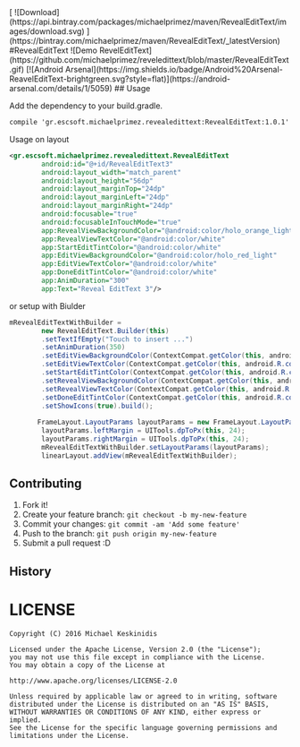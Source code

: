 <snippet>
[ ![Download](https://api.bintray.com/packages/michaelprimez/maven/RevealEditText/images/download.svg) ](https://bintray.com/michaelprimez/maven/RevealEditText/_latestVersion)
#RevealEditText
![Demo RevelEditText](https://github.com/michaelprimez/reveledittext/blob/master/RevealEditText.gif) [![Android Arsenal](https://img.shields.io/badge/Android%20Arsenal-ReavelEditText-brightgreen.svg?style=flat)](https://android-arsenal.com/details/1/5059)
## Usage

Add the dependency to your build.gradle.
```xml
compile 'gr.escsoft.michaelprimez.revealedittext:RevealEditText:1.0.1'
```

Usage on layout
```xml
<gr.escsoft.michaelprimez.revealedittext.RevealEditText
        android:id="@+id/RevealEditText3"
        android:layout_width="match_parent"
        android:layout_height="56dp"
        android:layout_marginTop="24dp"
        android:layout_marginLeft="24dp"
        android:layout_marginRight="24dp"
        android:focusable="true"
        android:focusableInTouchMode="true"
        app:RevealViewBackgroundColor="@android:color/holo_orange_light"
        app:RevealViewTextColor="@android:color/white"
        app:StartEditTintColor="@android:color/white"
        app:EditViewBackgroundColor="@android:color/holo_red_light"
        app:EditViewTextColor="@android:color/white"
        app:DoneEditTintColor="@android:color/white"
        app:AnimDuration="300"
        app:Text="Reveal EditText 3"/>
```

or setup with Biulder

```java
mRevealEditTextWithBuilder = 
        new RevealEditText.Builder(this)
        .setTextIfEmpty("Touch to insert ...")
        .setAnimDuration(350)
        .setEditViewBackgroundColor(ContextCompat.getColor(this, android.R.color.holo_purple))
        .setEditViewTextColor(ContextCompat.getColor(this, android.R.color.white))
        .setStartEditTintColor(ContextCompat.getColor(this, android.R.color.white))
        .setRevealViewBackgroundColor(ContextCompat.getColor(this, android.R.color.holo_orange_dark))
        .setRevealViewTextColor(ContextCompat.getColor(this, android.R.color.white))
        .setDoneEditTintColor(ContextCompat.getColor(this, android.R.color.white))
        .setShowIcons(true).build();
       
       FrameLayout.LayoutParams layoutParams = new FrameLayout.LayoutParams(ViewGroup.LayoutParams.MATCH_PARENT, UITools.dpToPx(this, 56));
        layoutParams.leftMargin = UITools.dpToPx(this, 24);
        layoutParams.rightMargin = UITools.dpToPx(this, 24);
        mRevealEditTextWithBuilder.setLayoutParams(layoutParams);
        linearLayout.addView(mRevealEditTextWithBuilder);
```
## Contributing
1. Fork it!
2. Create your feature branch: `git checkout -b my-new-feature`
3. Commit your changes: `git commit -am 'Add some feature'`
4. Push to the branch: `git push origin my-new-feature`
5. Submit a pull request :D
## History

# LICENSE 

```
Copyright (C) 2016 Michael Keskinidis

Licensed under the Apache License, Version 2.0 (the "License");
you may not use this file except in compliance with the License.
You may obtain a copy of the License at

http://www.apache.org/licenses/LICENSE-2.0

Unless required by applicable law or agreed to in writing, software
distributed under the License is distributed on an "AS IS" BASIS,
WITHOUT WARRANTIES OR CONDITIONS OF ANY KIND, either express or implied.
See the License for the specific language governing permissions and
limitations under the License.
```
</snippet>
